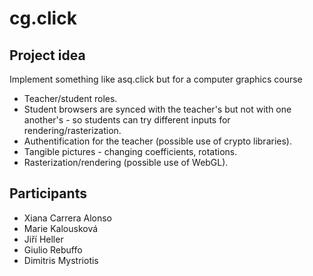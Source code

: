 # cg.click

## Project idea
Implement something like asq.click but for a computer graphics course
* Teacher/student roles.
* Student browsers are synced with the teacher's but not with one another's - so students can try different inputs for rendering/rasterization.
* Authentification for the teacher (possible use of crypto libraries).
* Tangible pictures - changing coefficients, rotations.
* Rasterization/rendering (possible use of WebGL).

## Participants
* Xiana Carrera Alonso
* Marie Kalousková
* Jiří Heller
* Giulio Rebuffo
* Dimitris Mystriotis